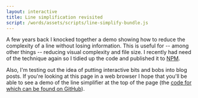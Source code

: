 ```yaml
---
layout: interactive
title: Line simplification revisited
script: /words/assets/scripts/line-simplify-bundle.js
---
```

A few years back I knocked together a demo showing how to reduce the complexity of a line without losing information. This is useful for -- among other things -- reducing visual complexity and file size. I recently had need of the technique again so I tidied up the code and published it to [NPM](https://www.npmjs.com/package/@tomgp/line-simplification). 

Also, I'm testing out the idea of putting interactive bits and bobs into blog posts. If you're looking at this page in a web browser I hope that you'll be able to see a demo of the line simplifier at the top of the page (the [code for which can be found on GitHub](https://github.com/tomgp/simplify-line)).
